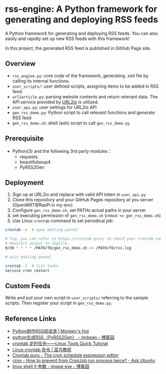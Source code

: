 # rss-engine: A Python framework for generating and deploying RSS feeds

A Python framework for generating and deploying RSS feeds. You can also easily and rapidly set up new RSS feeds with this framework!

In this project, the generated RSS feed is published in GitHub Page site.

## Overview

- `rss_engine.py`: core code of the framework, generating .xml file by calling its internal functions.
- `user_scripts/`: user defined scripts, assigning items to be added in RSS feed.
- `url2article.py`: parsing website contents and return relevant data. The API service provided by [URL2io](http://url2io.applinzi.com/) is utilized.
- `user_api.py`: user settings for URL2io API
- `gen_rss_demo.py`: Python script to call relevant functions and generate RSS feed
- `gen_rss_demo.sh`: shell (ash) script to call `gen_rss_demo.py`

## Prerequisite

- Python(3) and the following 3rd party modules：
  - requests
  - beautifulsoup4
  - PyRSS2Gen

## Deployment

1. Sign up at URL2io and replace with valid API token in `user_api.py` 
2. Clone this repository and your GitHub Pages repository at you server (OpenWRT@RasPi in my env)
3. Configure `gen_rss_demo.sh`, set PATHs actual paths in your server
4. set executing permission of `gen_rss_demo.sh` (`chmod +x gen_rss_demo.sh`)
5. Use Linux `crontab` command to set periodical job:

```bash
crontab -e  # open editing pannel

# Tip: you can refer to https://crontab.guru/ to check your crontab commands
# Redirect output to logfile.
0/30 * * * * /PATH/TO/gen_rss_demo.sh >> /PATH/TO/rss.log

# exit editing pannel

crontab -l  # list tasks
service cron restart
```

## Custom Feeds

Write and put your own script in `user_scripts/` referring to the sample scripts. Then register your script in `gen_rss_demo.py`.

## Reference Links

- [Python制作RSS阅读源 | Monkey's Hut](https://monkeyhut.top/2019/06/08/Python%E5%88%B6%E4%BD%9CRSS%E9%98%85%E8%AF%BB%E6%BA%90/)
- [python生成RSS（PyRSS2Gen） - mrbean - 博客园](https://www.cnblogs.com/MrLJC/p/3732373.html)
- [crontab 定时任务——Linux Tools Quick Tutorial](https://linuxtools-rst.readthedocs.io/zh_CN/latest/tool/crontab.html)
- [Linux crontab 命令 | 菜鸟教程](https://www.runoob.com/linux/linux-comm-crontab.html)
- [Crontab.guru - The cron schedule expression editor](https://crontab.guru/)
- [cron - How to prevent from CronJob run process twice? - Ask Ubuntu](https://askubuntu.com/questions/915690/how-to-prevent-from-cronjob-run-process-twice)
- [linux shell if 参数 - image eye - 博客园](https://www.cnblogs.com/image-eye/archive/2011/08/20/2147015.html)
